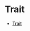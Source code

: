 # Trait

<!--ts-->
* [Trait](#trait)

<!-- Created by https://github.com/ekalinin/github-markdown-toc -->
<!-- Added by: runner, at: Sat Oct 15 10:13:52 UTC 2022 -->

<!--te-->






